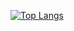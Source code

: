 [![Top Langs](https://github-readme-stats.vercel.app/api/top-langs/?username=minjnlgc&layout=donut-vertical)](https://github.com/anuraghazra/github-readme-stats)
